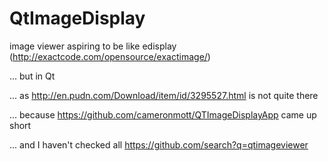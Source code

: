 # QtImageDisplay
image viewer aspiring to be like edisplay (http://exactcode.com/opensource/exactimage/)

... but in Qt

... as http://en.pudn.com/Download/item/id/3295527.html is not quite there

... because https://github.com/cameronmott/QTImageDisplayApp came up short

... and I haven't checked all https://github.com/search?q=qtimageviewer
